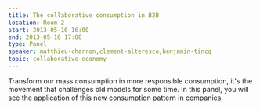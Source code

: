 ```yaml
---
title: The collaborative consumption in B2B
location: Room 2
start: 2013-05-16 16:00
end: 2013-05-16 17:00
type: Panel
speaker: matthieu-charron,clement-alteresco,benjamin-tincq
topic: collaborative-economy
---
```


Transform our mass consumption in more responsible consumption, it's the movement that challenges old models for some time. In this panel, you will see the application of this new consumption pattern in companies.